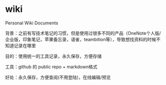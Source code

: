 # wiki
Personal Wiki Documents

背景：之前有写技术笔记的习惯，但是使用过很多不同的产品（OneNote个人版/企业版，印象笔记，苹果备忘录，语雀，teambition等），导致想找资料的时候不知道记录在哪里

目的：使用统一的工具记录，永久保存，方便存储

工具：github 的 public repo + markdown格式

好处：永久保存，方便查阅(不用登陆)，在线编辑/预览
